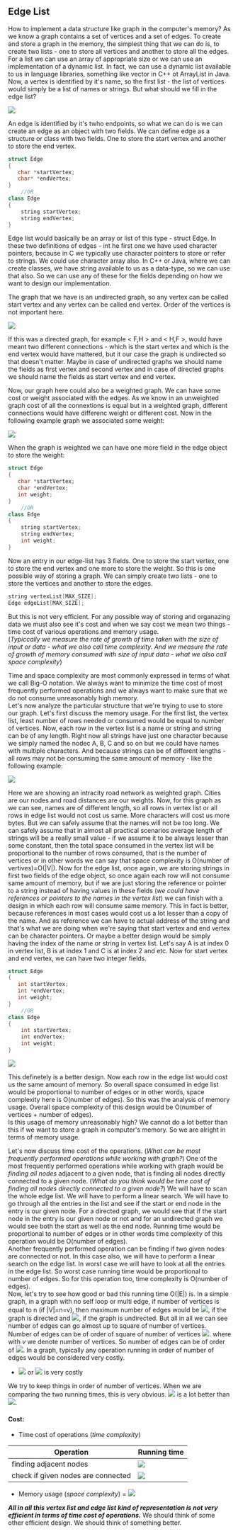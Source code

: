 ## Edge List

How to implement a data structure like graph in the computer's memory? As we know a graph contains a set of vertices and a set of edges. To create and store a graph in the memory, the simplest thing that we can do is, to create two lists - one to store all vertices and another to store all the edges. For a list we can use an array of appropriate size or we can use an implementation of a dynamic list. In fact, we can use a dynamic list available to us in language libraries, something like vector in C++ ot ArrayList in Java. Now, a vertex is identified by it's name, so the first list - the list of vertices would simply be a list of names or strings. But what should we fill in the edge list?

![](https://i.ibb.co/V9xzMj9/gr1.png)

An edge is identified by it's twho endpoints, so what we can do is we can create an edge as an object with two fields. We can define edge as a structure or class with two fields. One to store the start vertex and another to store the end vertex.

```cpp
struct Edge
{
   char *startVertex;
   char* *endVertex;
}
    //OR
class Edge
{
    string startVertex;
    string endVertex;
}
```
Edge list would basically be an array or list of this type - struct Edge. In these two definitions of edges - int he first one we have used character pointers, because in C we typically use character pointers to store or refer to strings. We could use character array also. In C++ or Java, where we can create classes, we have string available to us as a data-type, so we can use that also. So we can use any of these for the fields depending on how we want to design our implementation.

The graph that we have is an undirected graph, so any vertex can be called start vertex and any vertex can be called end vertex. Order of the vertices is not important here. 

![](https://i.ibb.co/cy2pxg6/gr2.png)

If this was a directed graph, for example < F,H > and < H,F >, would have meant two different connections - which is the start vertex and which is the end vertex would have mattered, but it our case the graph is undirected so that doesn't matter. Maybe in case of undirected graphs we should name the fields as first vertex and second vertex and in case of directed graphs we should name the fields as start vertex and end vertex. 

Now, our graph here could also be a weighted graph. We can have some cost or weight associated with the edges. As we know in an unweighted graph cost of all the connextions is equal but in a weighted graph, different connections would have differenc weight or different cost. Now in the following example graph we associated some weight:

![](https://i.ibb.co/Wnz1vzf/gr3.png)

When the graph is weighted we can have one more field in the edge object to store the weight:

```cpp
struct Edge
{
   char *startVertex;
   char *endVertex;
   int weight;
}
    //OR
class Edge
{
    string startVertex;
    string endVertex;
    int weight;
}
```

Now an entry in our edge-list has 3 fields. One to store the start vertex, one to store the end vertex and one more to store the weight. So this is one possible way of storing a graph. We can simply create two lists - one to store the vertices and another to store the edges.

```cpp
string vertexList[MAX_SIZE];
Edge edgeList[MAX_SIZE];
```

But this is not very efficient. For any possible way of storing and organazing data we must also see it's cost and when we say cost we mean two things - time cost of various operations and memory usage.<br>
(*Typiccally we measure the rate of growth of time taken with the size of input or data - what we also call time complexity. And we measure the rate of growth of memory consumed with size of input data - what we also call space complexity*)

Time and space complexity are most commonly expressed in terms of what we call Big-O notation. We always want to minimize the time cost of most frequently performed operations and we always want to make sure that we do not consume unreasonably high memory.<br> Let's now analyze the particular structure that we're trying to use to store our graph. Let's first discuss the memory usage. For the first list, the vertex list, least number of rows needed or consumed would be equal to number of vertices. Now, each row in the vertex list is a name or string and string can be of any length. Right now all strings have just one character because we simply named the nodec A, B, C and so on but we could have names with multiple characters. And because strings can be of different lengths - all rows may not be consuming the same amount of memory - like the following example:

![](https://i.ibb.co/1qxRbYs/gr4.png)

Here we are showing an intracity road network as weighted graph. Cities are our nodes and road distances are our weights. Now, for this graph as we can see, names are of different length, so all rows in vertex list or all rows in edge list would not cost us same. More characters will cost us more bytes. But we can safely assume that the names will not be too long. We can safely assume that in almost all practical scenarios average length of strings will be a really small value - if we assume it to be always lesser than some constant, then the total space consumed in the vertex list will be proportional to the number of rows consumed, that is the number of vertices or in other words we can say that space complexity is O(number of vertives)=O(|V|). Now for the edge list, once again, we are storing strings in first two fields of the edge object, so once again each row will not consume same amount of memory, but if we are just storing the reference or pointer to a string instead of having values in these fields (*we could have references or pointers to the names in the vertex list*) we can finish with a design in which each row will consume same memory. This in fact is better, because references in most cases would cost us a lot lesser than a copy of the name. And as reference we can have te actual address of the string and that's what we are doing when we're saying that start vertex and end vertex can be character pointers. Or maybe a better design would be simply having the index of the name or string in vertex list. Let's say A is at index 0 in vertex list, B is at index 1 and C is at index 2 and etc. Now for start vertex and end vertex, we can have two integer fields. 

```cpp
struct Edge
{
   int startVertex;
   int *endVertex;
   int weight;
}
    //OR
class Edge
{
    int startVertex;
    int endVertex;
    int weight;
}
```

![](https://i.ibb.co/k2ymnSV/gr5.png)

This definetely is a better design. Now each row in the edge list would cost us the same amount of memory. So overall space consumed in edge list would be proportional to number of edges or in other words, space complexity here is O(number of edges). So this was the analysis of memory usage. Overall space complexity of this design would be O(number of vertices + number of edges).<br>
Is this usage of memory unreasonably high? We cannot do a lot better than this if we want to store a graph in computer's memory. So we are alright in terms of memory usage.

Let's now discuss time cost of the operations. (*What can be most frequently performed operations while working with graph?*) One of the most frequently performed operations while working with graph would be *finding all nodes* adjacent to a given node, that is finding all nodes directly connected to a given node. (*What do you think would be time cost of finding all nodes directly connected to a given node?*) We will have to scan the whole edge list. We will have to perform a linear search. We will have to go through all the entries in the list and see if the start or end node in the entry is our given node. For a directed graph, we would see that if the start node in the entry is our given node or not and for an undirected graph we would see both the start as well as the end node. Running time would be proportional to number of edges or in other words time complexity of this operation would be O(number of edges).<br>Another frequently performed operation can be finding if two given nodes are connected or not. In this case also, we will have to perform a linear search on the edge list. In worst case we will have to look at all the entries in the edge list. So worst case running time would be proportional to number of edges. So for this operation too, time complexity is O(number of edges).<br>Now, let's try to see how good or bad this running time O(|E|) is. In a simple graph, in a graph with no self loop or multi edge, if number of vertices is equal to n (if |V|=n=v), then maximum number of edges would be <img src="https://latex.codecogs.com/svg.latex?\Large&space;0\le{|E|}\le{n(v-1)}">, if the graph is directed and  <img src="https://latex.codecogs.com/svg.latex?\Large&space;0\le{|{E}|}\le\frac{v(v-1)}{2}">, if the graph is undirected. But all in all we can see number of edges can go almost up to square of number of vertices. Number of edges can be of order of square of number of vertices <img src="https://latex.codecogs.com/svg.latex?\Large&space;|{E}|=v(v-1)=v^2-v=O(v^2)">. where with *v* we denote number of vertices. So number of edges can be of order of <img src="https://latex.codecogs.com/svg.latex?\Large&space;v^2">. In a graph, typically any operation running in order of number of edges would be considered very costly.
- <img src="https://latex.codecogs.com/svg.latex?\Large&space;O\(|{E}|\)"> or <img src="https://latex.codecogs.com/svg.latex?\Large&space;O(|{v}|*|{v}|)"> is very costly

We try to keep things in order of number of vertices. When we are comparing the two running times, this is very obvious. <img src="https://latex.codecogs.com/svg.latex?\Large&space;O(|{v}|)"> is a lot better than <img src="https://latex.codecogs.com/svg.latex?\Large&space;O\(|{v^2}|)">.<br> 

#### Cost:
- Time cost of operations (*time complexity*)

Operation|Running time
-|-
finding adjacent nodes|<img src="https://latex.codecogs.com/svg.latex?\Large&space;O\(\|{E}\|\)">
check if given nodes are connected|<img src="https://latex.codecogs.com/svg.latex?\Large&space;O\(\|{E}\|\)">

- Memory usage (*space complexity*) = <img src="https://latex.codecogs.com/svg.latex?\Large&space;O(|V|+|E|)">

***All in all this vertex list and edge list kind of representation is not very efficient in terms of time cost of operations.*** We should think of some other efficient design. We should think of something better. 
